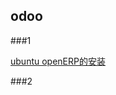 ## odoo

###1

[ubuntu openERP的安装](http://www.theopensourcerer.com/2014/09/how-to-install-openerp-odoo-8-on-ubuntu-server-14-04-lts/)

###2

